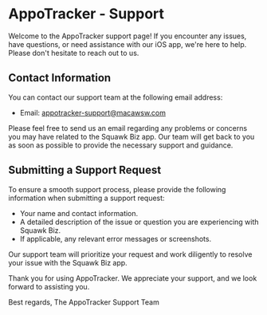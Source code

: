 # AppoTracker - Support

Welcome to the AppoTracker support page! If you encounter any issues, have questions, or need assistance with our iOS app, we're here to help. Please don't hesitate to reach out to us.

## Contact Information

You can contact our support team at the following email address:

- Email: appotracker-support@macawsw.com

Please feel free to send us an email regarding any problems or concerns you may have related to the Squawk Biz app. Our team will get back to you as soon as possible to provide the necessary support and guidance.

## Submitting a Support Request

To ensure a smooth support process, please provide the following information when submitting a support request:

- Your name and contact information.
- A detailed description of the issue or question you are experiencing with Squawk Biz.
- If applicable, any relevant error messages or screenshots.

Our support team will prioritize your request and work diligently to resolve your issue with the Squawk Biz app.

Thank you for using AppoTracker. We appreciate your support, and we look forward to assisting you.

Best regards,
The AppoTracker Support Team
